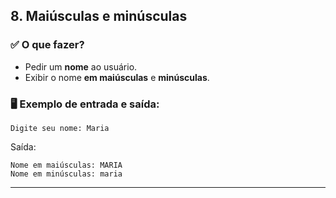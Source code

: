 ## **8. Maiúsculas e minúsculas**

### ✅ O que fazer?

- Pedir um **nome** ao usuário.
- Exibir o nome **em maiúsculas** e **minúsculas**.

### 🖥️ Exemplo de entrada e saída:

```
Digite seu nome: Maria
```

Saída:

```
Nome em maiúsculas: MARIA
Nome em minúsculas: maria
```

---